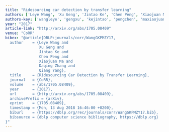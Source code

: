 ```yaml
---
title: "Ridesourcing car detection by transfer learning"
authors: ['Leye Wang', 'Xu Geng', 'Jintao Ke', 'Chen Peng', 'Xiaojuan Ma', 'Daqing Zhang 0001', 'Qiang Yang 0001']
authors-key: ['wangleye', 'gengxu', 'kejintao', 'pengchen', 'maxiaojuan', 'zhangdaqing', 'yangqiang']
year: "2017"
article-link: "http://arxiv.org/abs/1705.08409"
venue: "CoRR"
bibex: "@article{DBLP:journals/corr/WangGKPMZY17,
  author    = {Leye Wang and
               Xu Geng and
               Jintao Ke and
               Chen Peng and
               Xiaojuan Ma and
               Daqing Zhang and
               Qiang Yang},
  title     = {Ridesourcing Car Detection by Transfer Learning},
  journal   = {CoRR},
  volume    = {abs/1705.08409},
  year      = {2017},
  url       = {http://arxiv.org/abs/1705.08409},
  archivePrefix = {arXiv},
  eprint    = {1705.08409},
  timestamp = {Mon, 13 Aug 2018 16:46:00 +0200},
  biburl    = {https://dblp.org/rec/journals/corr/WangGKPMZY17.bib},
  bibsource = {dblp computer science bibliography, https://dblp.org}
}"
---
```

